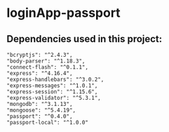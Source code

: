 # loginApp-passport
## Dependencies used in this project:
    "bcryptjs": "^2.4.3",
    "body-parser": "^1.18.3",
    "connect-flash": "^0.1.1",
    "express": "^4.16.4",
    "express-handlebars": "^3.0.2",
    "express-messages": "^1.0.1",
    "express-session": "^1.15.6",
    "express-validator": "^5.3.1",
    "mongodb": "^3.1.13",
    "mongoose": "^5.4.19",
    "passport": "^0.4.0",
    "passport-local": "^1.0.0"
